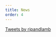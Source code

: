 ```yaml
---
title: News
order: 4
---
```


<div id="instafeed"></div>

<a class="twitter-timeline" data-theme="dark" data-height="600" href="https://twitter.com/ripandlamb?ref_src=twsrc%5Etfw">Tweets by ripandlamb</a>


<script async src="https://platform.twitter.com/widgets.js" charset="utf-8"></script> 
<script type="text/javascript" src="{{ site.baseurl }}/instafeed.min.js"></script>
<script type="text/javascript">
    var userFeed = new Instafeed({
        get: 'user',
        userId: '8063146463',
        accessToken: '8063146463.1677ed0.09a08937681e4e12bd9ccc787af3c011'
    });
    userFeed.run();
</script>